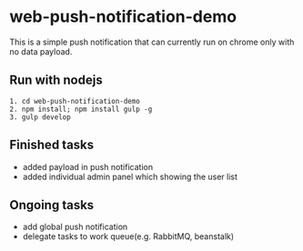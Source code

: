 # web-push-notification-demo
This is a simple push notification that can currently run on chrome only with no data payload. 
## Run with nodejs
```1. cd web-push-notification-demo  ```  
```2. npm install; npm install gulp -g```  
```3. gulp develop```

## Finished tasks
- added payload in push notification
- added individual admin panel which showing the user list 

## Ongoing tasks
- add global push notification
- delegate tasks to work queue(e.g. RabbitMQ, beanstalk)
